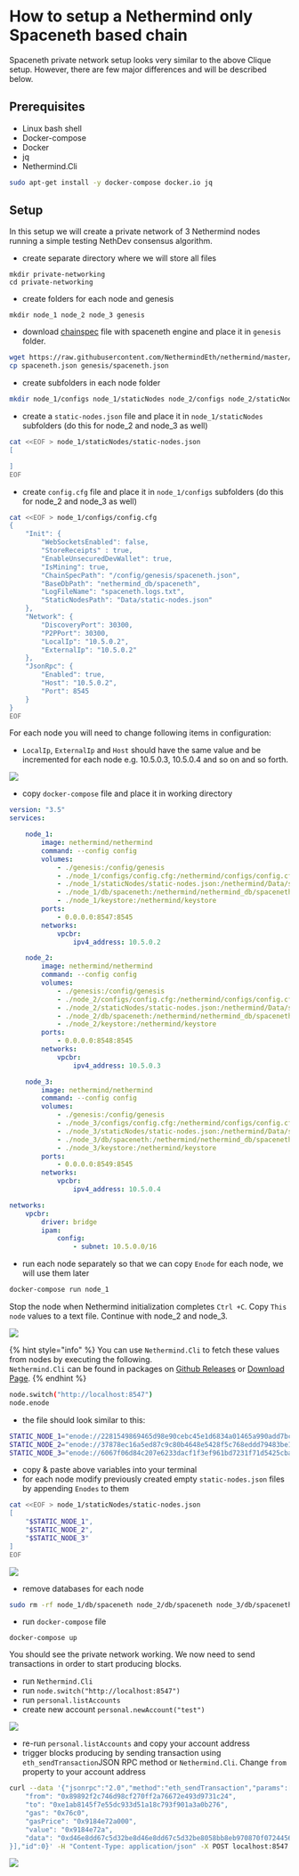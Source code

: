 # How to setup a Nethermind only Spaceneth based chain

Spaceneth private network setup looks very similar to the above Clique setup. However, there are few major differences and will be described below.

## Prerequisites

* Linux bash shell
* Docker-compose
* Docker
* jq
* Nethermind.Cli

```bash
sudo apt-get install -y docker-compose docker.io jq
```

## Setup

In this setup we will create a private network of 3 Nethermind nodes running a simple testing NethDev consensus algorithm.

* create separate directory where we will store all files

```text
mkdir private-networking
cd private-networking
```

* create folders for each node and genesis

```text
mkdir node_1 node_2 node_3 genesis
```

* download [chainspec](https://raw.githubusercontent.com/NethermindEth/nethermind/master/src/Nethermind/Chains/spaceneth.json) file with spaceneth engine and place it in `genesis` folder.

```bash
wget https://raw.githubusercontent.com/NethermindEth/nethermind/master/src/Nethermind/Chains/spaceneth.json
cp spaceneth.json genesis/spaceneth.json
```

* create subfolders in each node folder

```bash
mkdir node_1/configs node_1/staticNodes node_2/configs node_2/staticNodes node_3/configs node_3/staticNodes
```

* create a `static-nodes.json` file and place it in `node_1/staticNodes` subfolders \(do this for node\_2 and node\_3 as well\)

```bash
cat <<EOF > node_1/staticNodes/static-nodes.json
[

]
EOF
```

* create `config.cfg` file and place it in `node_1/configs` subfolders \(do this for node\_2 and node\_3 as well\)

```bash
cat <<EOF > node_1/configs/config.cfg
{
    "Init": {
        "WebSocketsEnabled": false,
        "StoreReceipts" : true,
        "EnableUnsecuredDevWallet": true,
        "IsMining": true,
        "ChainSpecPath": "/config/genesis/spaceneth.json",
        "BaseDbPath": "nethermind_db/spaceneth",
        "LogFileName": "spaceneth.logs.txt",
        "StaticNodesPath": "Data/static-nodes.json"
    },
    "Network": {
        "DiscoveryPort": 30300,
        "P2PPort": 30300,
        "LocalIp": "10.5.0.2",
        "ExternalIp": "10.5.0.2"
    },
    "JsonRpc": {
        "Enabled": true,
        "Host": "10.5.0.2",
        "Port": 8545
    }
}
EOF
```

For each node you will need to change following items in configuration:

* `LocalIp`, `ExternalIp` and `Host` should have the same value and be incremented for each node e.g. 10.5.0.3, 10.5.0.4 and so on and so forth.

![](https://nethermind.readthedocs.io/en/latest/_images/configs-spaceneth.png)

* copy `docker-compose` file and place it in working directory

```yaml
version: "3.5"
services:

    node_1:
        image: nethermind/nethermind
        command: --config config
        volumes:
            - ./genesis:/config/genesis
            - ./node_1/configs/config.cfg:/nethermind/configs/config.cfg
            - ./node_1/staticNodes/static-nodes.json:/nethermind/Data/static-nodes.json
            - ./node_1/db/spaceneth:/nethermind/nethermind_db/spaceneth
            - ./node_1/keystore:/nethermind/keystore
        ports:
            - 0.0.0.0:8547:8545
        networks:
            vpcbr:
                ipv4_address: 10.5.0.2

    node_2:
        image: nethermind/nethermind
        command: --config config
        volumes:
            - ./genesis:/config/genesis
            - ./node_2/configs/config.cfg:/nethermind/configs/config.cfg
            - ./node_2/staticNodes/static-nodes.json:/nethermind/Data/static-nodes.json
            - ./node_2/db/spaceneth:/nethermind/nethermind_db/spaceneth
            - ./node_2/keystore:/nethermind/keystore
        ports:
            - 0.0.0.0:8548:8545
        networks:
            vpcbr:
                ipv4_address: 10.5.0.3

    node_3:
        image: nethermind/nethermind
        command: --config config
        volumes:
            - ./genesis:/config/genesis
            - ./node_3/configs/config.cfg:/nethermind/configs/config.cfg
            - ./node_3/staticNodes/static-nodes.json:/nethermind/Data/static-nodes.json
            - ./node_3/db/spaceneth:/nethermind/nethermind_db/spaceneth
            - ./node_3/keystore:/nethermind/keystore
        ports:
            - 0.0.0.0:8549:8545
        networks:
            vpcbr:
                ipv4_address: 10.5.0.4

networks:
    vpcbr:
        driver: bridge
        ipam:
            config:
                - subnet: 10.5.0.0/16
```

* run each node separately so that we can copy `Enode` for each node, we will use them later

```bash
docker-compose run node_1
```

Stop the node when Nethermind initialization completes `Ctrl +C`. Copy `This node` values to a text file. Continue with node\_2 and node\_3.

![](https://nethermind.readthedocs.io/en/latest/_images/initialization-spaceneth.png)

{% hint style="info" %}
You can use `Nethermind.Cli` to fetch these values from nodes by executing the following.  
`Nethermind.Cli` can be found in packages on [Github Releases](https://github.com/NethermindEth/nethermind/releases) or [Download Page](http://downloads.nethermind.io/).
{% endhint %}

```bash
node.switch("http://localhost:8547")
node.enode
```

* the file should look similar to this:

```bash
STATIC_NODE_1="enode://2281549869465d98e90cebc45e1d6834a01465a990add7bcf07a49287e7e66b50ca27f9c70a46190cef7ad746dd5d5b6b9dfee0c9954104c8e9bd0d42758ec58@10.5.0.2:30300"
STATIC_NODE_2="enode://37878ec16a5ed87c9c80b4648e5428f5c768eddd79483be118319c49d11c4e535dac328b5216696cefe0792b7b64adc4de3aeb377550651e982590e62e5a500e@10.5.0.3:30300"
STATIC_NODE_3="enode://6067f06d84c207e6233dacf1f3ef961bd7231f71d5425cbaf843cf19cfd5f7e13b024d234e4e5f6175bdb37c0bbccd14488b481b2280efb66d0631a20ae13ea3@10.5.0.4:30300"
```

* copy & paste above variables into your terminal
* for each node modify previously created empty `static-nodes.json` files by appending `Enodes` to them

```bash
cat <<EOF > node_1/staticNodes/static-nodes.json
[
    "$STATIC_NODE_1",
    "$STATIC_NODE_2",
    "$STATIC_NODE_3"
]
EOF
```

![](https://nethermind.readthedocs.io/en/latest/_images/staticNodes-spaceneth.png)

* remove databases for each node

```bash
sudo rm -rf node_1/db/spaceneth node_2/db/spaceneth node_3/db/spaceneth
```

* run `docker-compose` file

```text
docker-compose up
```

You should see the private network working. We now need to send transactions in order to start producing blocks.

* run `Nethermind.Cli`
* run `node.switch("http://localhost:8547")`
* run `personal.listAccounts`
* create new account `personal.newAccount("test")`

![](https://nethermind.readthedocs.io/en/latest/_images/cli-spaceneth.png)

* re-run `personal.listAccounts` and copy your account address
* trigger blocks producing by sending transaction using `eth_sendTransaction`JSON RPC method or `Nethermind.Cli`. Change `from` property to your account address

```bash
curl --data '{"jsonrpc":"2.0","method":"eth_sendTransaction","params":[{
    "from": "0x89892f2c746d98cf270ff2a76672e493d9731c24",
    "to": "0xe1ab8145f7e55dc933d51a18c793f901a3a0b276",
    "gas": "0x76c0",
    "gasPrice": "0x9184e72a000",
    "value": "0x9184e72a",
    "data": "0xd46e8dd67c5d32be8d46e8dd67c5d32be8058bb8eb970870f072445675058bb8eb970870f072445675"
}],"id":0}' -H "Content-Type: application/json" -X POST localhost:8547
```

![](https://nethermind.readthedocs.io/en/latest/_images/finalization-spaceneth.png)

